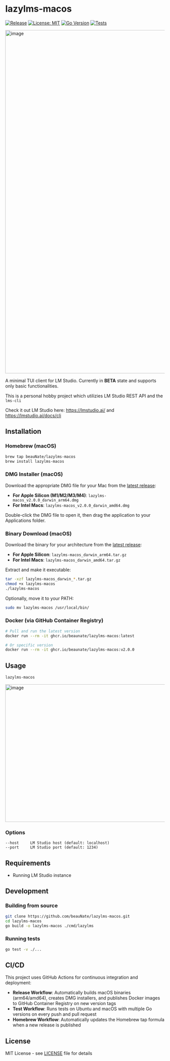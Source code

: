 # lazylms-macos

[![Release](https://img.shields.io/github/v/release/beauNate/lazylms-macos?style=flat-square)](https://github.com/beauNate/lazylms-macos/releases/latest)
[![License: MIT](https://img.shields.io/badge/License-MIT-blue.svg?style=flat-square)](https://opensource.org/licenses/MIT)
[![Go Version](https://img.shields.io/github/go-mod/go-version/beauNate/lazylms-macos?style=flat-square)](https://go.dev/)
[![Tests](https://img.shields.io/github/actions/workflow/status/beauNate/lazylms-macos/test.yml?branch=main&label=tests&style=flat-square)](https://github.com/beauNate/lazylms-macos/actions/workflows/test.yml)

<img width="1920" height="1080" alt="image" src="https://github.com/user-attachments/assets/12b94da0-588e-48bc-aab1-a55ec786cc2e" />

A minimal TUI client for LM Studio. Currently in **BETA** state and supports only basic functionalities.

This is a personal hobby project which utilizies LM Studio REST API and the `lms-cli`

Check it out LM Studio here: https://lmstudio.ai/ and https://lmstudio.ai/docs/cli

## Installation

### Homebrew (macOS)

```bash
brew tap beauNate/lazylms-macos
brew install lazylms-macos
```

### DMG Installer (macOS)

Download the appropriate DMG file for your Mac from the [latest release](https://github.com/beauNate/lazylms-macos/releases/latest):

- **For Apple Silicon (M1/M2/M3/M4)**: `lazylms-macos_v2.0.0_darwin_arm64.dmg`
- **For Intel Macs**: `lazylms-macos_v2.0.0_darwin_amd64.dmg`

Double-click the DMG file to open it, then drag the application to your Applications folder.

### Binary Download (macOS)

Download the binary for your architecture from the [latest release](https://github.com/beauNate/lazylms-macos/releases/latest):

- **For Apple Silicon**: `lazylms-macos_darwin_arm64.tar.gz`
- **For Intel Macs**: `lazylms-macos_darwin_amd64.tar.gz`

Extract and make it executable:

```bash
tar -xzf lazylms-macos_darwin_*.tar.gz
chmod +x lazylms-macos
./lazylms-macos
```

Optionally, move it to your PATH:

```bash
sudo mv lazylms-macos /usr/local/bin/
```

### Docker (via GitHub Container Registry)

```bash
# Pull and run the latest version
docker run --rm -it ghcr.io/beaunate/lazylms-macos:latest

# Or specific version
docker run --rm -it ghcr.io/beaunate/lazylms-macos:v2.0.0
```

## Usage

```bash
lazylms-macos
```

<img width="600" height="433" alt="image" src="https://github.com/user-attachments/assets/9bcdcdfd-92f7-4704-939d-c8a0a5aef26a" />

### Options

```
--host     LM Studio host (default: localhost)
--port     LM Studio port (default: 1234)
```

## Requirements

- Running LM Studio instance

## Development

### Building from source

```bash
git clone https://github.com/beauNate/lazylms-macos.git
cd lazylms-macos
go build -o lazylms-macos ./cmd/lazylms
```

### Running tests

```bash
go test -v ./...
```

## CI/CD

This project uses GitHub Actions for continuous integration and deployment:

- **Release Workflow**: Automatically builds macOS binaries (arm64/amd64), creates DMG installers, and publishes Docker images to GitHub Container Registry on new version tags
- **Test Workflow**: Runs tests on Ubuntu and macOS with multiple Go versions on every push and pull request
- **Homebrew Workflow**: Automatically updates the Homebrew tap formula when a new release is published

## License

MIT License - see [LICENSE](LICENSE) file for details
